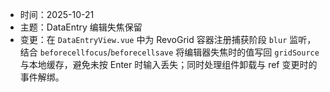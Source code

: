 - 时间：2025-10-21
- 主题：DataEntry 编辑失焦保留
- 变更：在 `DataEntryView.vue` 中为 RevoGrid 容器注册捕获阶段 `blur` 监听，结合 `beforecellfocus`/`beforecellsave` 将编辑器失焦时的值写回 `gridSource` 与本地缓存，避免未按 Enter 时输入丢失；同时处理组件卸载与 ref 变更时的事件解绑。